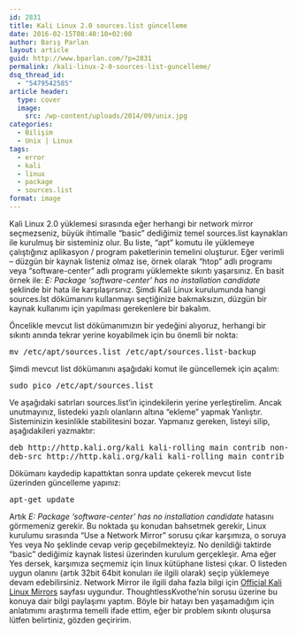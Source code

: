 ```yaml
---
id: 2831
title: Kali Linux 2.0 sources.list güncelleme
date: 2016-02-15T08:40:10+02:00
author: Barış Parlan
layout: article
guid: http://www.bparlan.com/?p=2831
permalink: /kali-linux-2-0-sources-list-guncelleme/
dsq_thread_id:
  - "5479542585"
article header:
  type: cover
  image:
    src: /wp-content/uploads/2014/09/unix.jpg
categories:
  - Bilişim
  - Unix | Linux
tags:
  - error
  - kali
  - linux
  - package
  - sources.list
format: image
---
```


Kali Linux 2.0 yüklemesi sırasında eğer herhangi bir network mirror seçmezseniz, büyük ihtimalle &#8220;basic&#8221; dediğimiz temel sources.list kaynakları ile kurulmuş bir sisteminiz olur. Bu liste, &#8220;apt&#8221; komutu ile yüklemeye çalıştığınız aplikasyon / program paketlerinin temelini oluşturur. Eğer verimli &#8211; düzgün bir kaynak listeniz olmaz ise, örnek olarak &#8220;htop&#8221; adlı programı veya &#8220;software-center&#8221; adlı programı yüklemekte sıkıntı yaşarsınız. En basit örnek ile: _E: Package &#8216;software-center&#8217; has no installation candidate_ şeklinde bir hata ile karşılaşırsınız. Şimdi Kali Linux kurulumunda hangi sources.lst dökümanını kullanmayı seçtiğinize bakmaksızın, düzgün bir kaynak kullanımı için yapılması gerekenlere bir bakalım.

Öncelikle mevcut list dökümanımızın bir yedeğini alıyoruz, herhangi bir sıkıntı anında tekrar yerine koyabilmek için bu önemli bir nokta:

<pre>mv /etc/apt/sources.list /etc/apt/sources.list-backup</pre>

Şimdi mevcut list dökümanını aşağıdaki komut ile güncellemek için açalım:

<pre>sudo pico /etc/apt/sources.list</pre>

Ve aşağıdaki satırları sources.list&#8217;in içindekilerin yerine yerleştirelim. Ancak unutmayınız, listedeki yazılı olanların altına &#8220;ekleme&#8221; yapmak Yanlıştır. Sisteminizin kesinlikle stabilitesini bozar. Yapmanız gereken, listeyi silip, aşağıdakileri yazmaktır:

<pre>deb http://http.kali.org/kali kali-rolling main contrib non-free
deb-src http://http.kali.org/kali kali-rolling main contrib non-free</pre>

Dökümanı kaydedip kapattıktan sonra update çekerek mevcut liste üzerinden güncelleme yapınız:

<pre>apt-get update</pre>

Artık _E: Package &#8216;software-center&#8217; has no installation candidate_ hatasını görmemeniz gerekir. Bu noktada şu konudan bahsetmek gerekir, Linux kurulumu sırasında &#8220;Use a Network Mirror&#8221; sorusu çıkar karşımıza, o soruya Yes veya No şeklinde cevap verip geçebilmekteyiz. No denildiği taktirde &#8220;basic&#8221; dediğimiz kaynak listesi üzerinden kurulum gerçekleşir. Ama eğer Yes dersek, karşımıza seçmemiz için linux kütüphane listesi çıkar. O listeden uygun olanını (artık 32bit 64bit konuları ile ilgili olarak) seçip yüklemeye devam edebilirsiniz. Network Mirror ile ilgili daha fazla bilgi için <a href="http://docs.kali.org/community/kali-linux-mirrors" target="_blank">Official Kali Linux Mirrors</a> sayfası uygundur. ThoughtlessKvothe&#8217;nin sorusu üzerine bu konuya dair bilgi paylaşımı yaptım. Böyle bir hatayı ben yaşamadığım için anlatımımı araştırma temelli ifade ettim, eğer bir problem sıkıntı oluşursa lütfen belirtiniz, gözden geçiririm.

